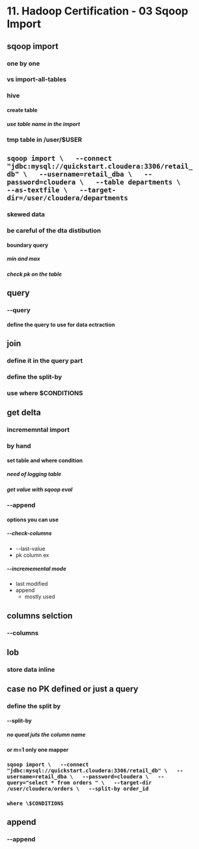 # 11. Hadoop Certification - 03 Sqoop Import

## sqoop import

### one by one

### vs import-all-tables

### hive

#### create table

##### use table name in the import

### tmp table in /user/$USER

## `sqoop import \   --connect "jdbc:mysql://quickstart.cloudera:3306/retail_db" \   --username=retail_dba \   --password=cloudera \   --table departments \   --as-textfile \   --target-dir=/user/cloudera/departments`

### skewed  data

### be careful of the dta distibution

#### boundary query

##### min and max

##### check pk on the table

## query

### --query

#### define the query to use for data ectraction

## join

### define it in the query part

### define the split-by

### use where $CONDITIONS

## get delta

### incrememntal import

### by hand

#### set table and where condition

##### need of logging table

##### get value with sqoop eval

### --append

#### options you can use

##### --check-columns

* --last-value
* pk column ex

##### --incrememental mode

* last modified
* append
	* mostly used

## columns selction

### --columns

## lob

### store data inline

## case no PK defined or just a query

### define the split by

#### --split-by

##### no queal juts the column name

#### or m=1 only one mapper

### `sqoop import \   --connect "jdbc:mysql://quickstart.cloudera:3306/retail_db" \   --username=retail_dba \   --password=cloudera \   --query="select * from orders " \   --target-dir /user/cloudera/orders \   --split-by order_id `

### `where \$CONDITIONS`

## append

### --append
